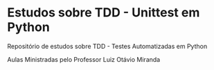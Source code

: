 # Estudos sobre TDD - Unittest em Python
 Repositório de estudos sobre TDD - Testes Automatizadas em Python

 Aulas Ministradas pelo Professor Luiz Otávio Miranda

